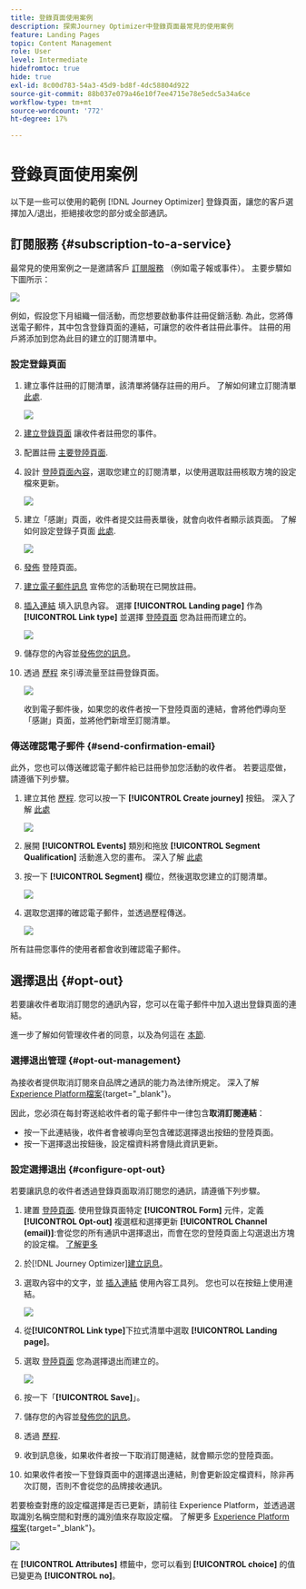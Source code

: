 ```yaml
---
title: 登錄頁面使用案例
description: 探索Journey Optimizer中登錄頁面最常見的使用案例
feature: Landing Pages
topic: Content Management
role: User
level: Intermediate
hidefromtoc: true
hide: true
exl-id: 8c00d783-54a3-45d9-bd8f-4dc58804d922
source-git-commit: 88b037e079a46e10f7ee4715e78e5edc5a34a6ce
workflow-type: tm+mt
source-wordcount: '772'
ht-degree: 17%

---
```


# 登錄頁面使用案例

以下是一些可以使用的範例 [!DNL Journey Optimizer] 登錄頁面，讓您的客戶選擇加入/退出，拒絕接收您的部分或全部通訊。

<!--The main use cases are:
* Subscription to a service
* Opt-in
* Opt-out-->

## 訂閱服務 {#subscription-to-a-service}

最常見的使用案例之一是邀請客戶 [訂閱服務](subscription-list.md) （例如電子報或事件）。 主要步驟如下圖所示：

![](../assets/lp_subscription-uc.png)

例如，假設您下月組織一個活動，而您想要啟動事件註冊促銷活動<!--to keep your customers that are interested updated on that event-->. 為此，您將傳送電子郵件，其中包含登錄頁面的連結，可讓您的收件者註冊此事件。 註冊的用戶將添加到您為此目的建立的訂閱清單中。

### 設定登錄頁面

1. 建立事件註冊的訂閱清單，該清單將儲存註冊的用戶。 了解如何建立訂閱清單 [此處](subscription-list.md#define-subscription-list).

   ![](../assets/lp_subscription-uc-list.png)

1. [建立登錄頁面](create-lp.md) 讓收件者註冊您的事件。

1. 配置註冊 [主要登陸頁面](create-lp.md#configure-primary-page).

1. 設計 [登陸頁面內容](design-lp.md)，選取您建立的訂閱清單，以使用選取註冊核取方塊的設定檔來更新。

   ![](../assets/lp_subscription-uc-lp-list.png)

1. 建立「感謝」頁面，收件者提交註冊表單後，就會向收件者顯示該頁面。 了解如何設定登錄子頁面 [此處](create-lp.md#configure-subpages).

   ![](../assets/lp_subscription-uc-thanks.png)

1. [發佈](create-lp.md#publish) 登陸頁面。

1. [建立電子郵件訊息](../create-message.md) 宣佈您的活動現在已開放註冊。

1. [插入連結](../message-tracking.md#insert-links) 填入訊息內容。 選擇 **[!UICONTROL Landing page]** 作為 **[!UICONTROL Link type]** 並選擇 [登陸頁面](create-lp.md#configure-primary-page) 您為註冊而建立的。

   ![](../assets/lp_subscription-uc-link.png)

1. 儲存您的內容並[發佈您的訊息](../publish-manage-message.md)。

1. 透過 [歷程](../building-journeys/journey.md) 來引導流量至註冊登錄頁面。

   ![](../assets/lp_subscription-uc-journey.png)

   收到電子郵件後，如果您的收件者按一下登陸頁面的連結，會將他們導向至「感謝」頁面，並將他們新增至訂閱清單。

### 傳送確認電子郵件 {#send-confirmation-email}

此外，您也可以傳送確認電子郵件給已註冊參加您活動的收件者。 若要這麼做，請遵循下列步驟。

1. 建立其他 [歷程](../building-journeys/journey.md). 您可以按一下 **[!UICONTROL Create journey]** 按鈕。 深入了解 [此處](create-lp.md#configure-primary-page)

   ![](../assets/lp_subscription-uc-create-journey.png)

1. 展開 **[!UICONTROL Events]** 類別和拖放 **[!UICONTROL Segment Qualification]** 活動進入您的畫布。 深入了解 [此處](../building-journeys/segment-qualification-events.md)

1. 按一下 **[!UICONTROL Segment]** 欄位，然後選取您建立的訂閱清單。

   ![](../assets/lp_subscription-uc-confirm-journey.png)

1. 選取您選擇的確認電子郵件，並透過歷程傳送。

   ![](../assets/lp_subscription-uc-confirm-email.png)

所有註冊您事件的使用者都會收到確認電子郵件。

<!--The event registration's subscription list tracks the profiles who registered and you can send them targeted event updates.-->

## 選擇退出 {#opt-out}

若要讓收件者取消訂閱您的通訊內容，您可以在電子郵件中加入退出登錄頁面的連結。

進一步了解如何管理收件者的同意，以及為何這在 [本節](../consent.md).

### 選擇退出管理 {#opt-out-management}

為接收者提供取消訂閱來自品牌之通訊的能力為法律所規定。 深入了解 [Experience Platform檔案](https://experienceleague.adobe.com/docs/experience-platform/privacy/regulations/overview.html#regulations){target=&quot;_blank&quot;}。

因此，您必須在每封寄送給收件者的電子郵件中一律包含&#x200B;**取消訂閱連結**：

* 按一下此連結後，收件者會被導向至包含確認選擇退出按鈕的登陸頁面。
* 按一下選擇退出按鈕後，設定檔資料將會隨此資訊更新。

### 設定選擇退出 {#configure-opt-out}

若要讓訊息的收件者透過登錄頁面取消訂閱您的通訊，請遵循下列步驟。

1. 建置 [登陸頁面](create-lp.md). 使用登錄頁面特定 **[!UICONTROL Form]** 元件，定義 **[!UICONTROL Opt-out]** 複選框和選擇更新 **[!UICONTROL Channel (email)]**:會從您的所有通訊中選擇退出，而會在您的登陸頁面上勾選退出方塊的設定檔。 [了解更多](design-lp.md)

   <!--You can also build your own landing page and host it on the third-party system of your choice. To keep?-->

1. 於[!DNL Journey Optimizer][建立訊息](../create-message.md)。

1. 選取內容中的文字，並 [插入連結](../message-tracking.md#insert-links) 使用內容工具列。 您也可以在按鈕上使用連結。

   ![](../assets/lp_opt-out-insert-link.png)

1. 從&#x200B;**[!UICONTROL Link type]**&#x200B;下拉式清單中選取 **[!UICONTROL Landing page]**。

1. 選取 [登陸頁面](create-lp.md#configure-primary-page) 您為選擇退出而建立的。

   ![](../assets/lp_opt-out-landing-page.png)

1. 按一下「**[!UICONTROL Save]**」。

1. 儲存您的內容並[發佈您的訊息](../publish-manage-message.md)。

1. 透過 [歷程](../building-journeys/journey.md).

1. 收到訊息後，如果收件者按一下取消訂閱連結，就會顯示您的登陸頁面。

   <!--![](../assets/lp_opt-out-lp-example.png)-->

1. 如果收件者按一下登錄頁面中的選擇退出連結，則會更新設定檔資料，除非再次訂閱，否則不會從您的品牌接收通訊。

   <!--The opted-out recipient is then redirected to a confirmation message screen indicating that opting out was successful.-->

   <!--![](../assets/lp_opt-out-confirmation-example.png)-->

若要檢查對應的設定檔選擇是否已更新，請前往 Experience Platform，並透過選取識別名稱空間和對應的識別值來存取設定檔。 了解更多 [Experience Platform檔案](https://experienceleague.adobe.com/docs/experience-platform/profile/ui/user-guide.html#getting-started){target=&quot;_blank&quot;}。

![](../assets/lp_opt-out-profile-choice.png)

在 **[!UICONTROL Attributes]** 標籤中，您可以看到 **[!UICONTROL choice]** 的值已變更為 **[!UICONTROL no]**。

<!--

### Other ways to opt out

You can also enable your recipients to unsubscribe whithout using landing pages.

* **One-click opt-out**

    You can add a one-click opt-out link into your email content. This will enable your recipients to quickly unsubscribe from your communications, without being redirected to a landing page where they need to confirm opting out. [Learn more](../message-tracking.md#one-click-opt-out-link)

* **Unsubscribe link in header**

    If the recipients' email client supports displaying an unsubscribe link in the email header, emails sent with [!DNL Journey Optimizer] automatically include this link. [Learn more](../consent.md#unsubscribe-email)
-->
